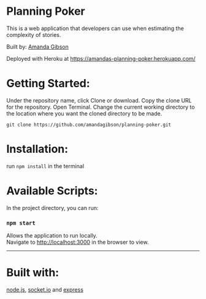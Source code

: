 # Planning Poker

This is a web application that developers can use when estimating the complexity of stories.

Built by: [Amanda Gibson](https://github.com/amandagibson)

Deployed with Heroku at https://amandas-planning-poker.herokuapp.com/

# Getting Started:

Under the repository name, click Clone or download. Copy the clone URL for the repository. Open Terminal. Change the current working directory to the location where you want the cloned directory to be made.

`git clone https://github.com/amandagibson/planning-poker.git`

# Installation:

run `npm install` in the terminal

# Available Scripts:

In the project directory, you can run:

### `npm start`

Allows the application to run locally. <br>
Navigate to [http://localhost:3000](http://localhost:3000) in the browser to view.

---

# Built with:

[node.js](https://nodejs.org/en/), [socket.io](https://socket.io/) and [express](https://expressjs.com/)
